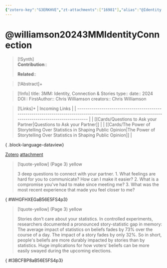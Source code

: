 ```yaml
---
{"zotero-key":"G3ERKHVE","zt-attachments":["16981"],"alias":"@Identity Connection & Stories, @3MM: Identity Connection & Stories","keywords":[],"FirstAuthor":"[[ Chris Williamson]]","tags":["source/article"],"dg-publish":true,"permalink":"/sources/articles/williamson20243-mm-identity-connection/","dgPassFrontmatter":true}
---
```


# @williamson20243MMIdentityConnection

>[!Synth]  
>**Contribution**::  
>  
>**Related**:: 
>  

> [!Abstract]+
> 

> [!Info]
> title: 3MM: Identity, Connection & Stories
> type:: 
> date:: 2024
> DOI:: 
> FirstAuthor:: Chris Williamson
> creators:: Chris Williamson

> [!Links]+
>  | Incoming Links                                                                                                                                        |
> | ----------------------------------------------------------------------------------------------------------------------------------------------------- |
> | [[Cards/Questions to Ask your Partner\|Questions to Ask your Partner]]                                                                             |
> | [[Cards/The Power of Storytelling Over Statistics in Shaping Public Opinion\|The Power of Storytelling Over Statistics in Shaping Public Opinion]] |
> 
{ .block-language-dataview}


[Zotero](zotero://select/library/items/G3ERKHVE) [attachment](<file:///Users/nathanmaxwell/Zotero/storage/B56E5FS4/Williamson%20-%202024%20-%203MM%20Identity,%20Connection%20&%20Stories.pdf>)

> [!quote-yellow] (Page 3) yellow
> 
> 3 deep questions to connect with your partner.  1. What feelings are hard for you to communicate? How can I make it  easier?  2. What is a compromise you've had to make since meeting me?  3. What was the most recent experience that made you feel closer to  me?
>
{ #WHGFHXEGaB56E5FS4p3}


> [!quote-yellow] (Page 3) yellow
> 
> Stories don’t care about your statistics.  In controlled experiments, researchers documented a pronounced  story-statistic gap in memory:  The average impact of statistics on beliefs fades by 73% over the  course of a day.  The impact of a story fades by only 32%. So in short, people's beliefs are more durably impacted by stories than  by statistics.  Huge implications for how voters’ beliefs can be more easily swayed  during the upcoming elections.
>
{ #I3BCFBP8aB56E5FS4p3}

